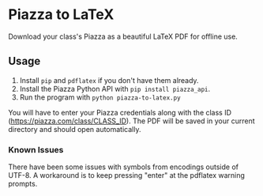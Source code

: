 # Piazza to LaTeX
Download your class's Piazza as a beautiful LaTeX PDF for offline use.

## Usage
1. Install `pip` and `pdflatex` if you don't have them already.
2. Install the Piazza Python API with `pip install piazza_api`.
3. Run the program with `python piazza-to-latex.py`

You will have to enter your Piazza credentials along with the class ID (https://piazza.com/class/CLASS_ID). The PDF will be saved in your current directory and should open automatically.

### Known Issues
There have been some issues with symbols from encodings outside of UTF-8. A workaround is to keep pressing "enter" at the pdflatex warning prompts.
